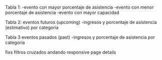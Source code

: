 Tabla 1:
-evento con mayor porcentaje de asistencia
-evento con menor porcentaje de asistencia
-evento con mayor capacidad

Tabla 2: 
eventos futuros (upcoming)
-ingresos y porcentaje de asistencia (estimativo) por categoría

Tabla 3 
eventos pasados (past)
-ingresos y porcentaje de asistencia por categoría

fixs
filtros cruzados andando
responsive page details